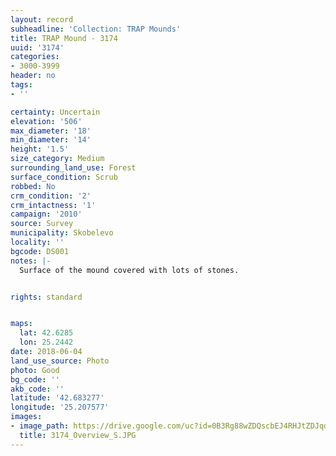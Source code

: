 ```yaml
---
layout: record
subheadline: 'Collection: TRAP Mounds'
title: TRAP Mound - 3174
uuid: '3174'
categories:
- 3000-3999
header: no
tags:
- ''

certainty: Uncertain
elevation: '506'
max_diameter: '18'
min_diameter: '14'
height: '1.5'
size_category: Medium
surrounding_land_use: Forest
surface_condition: Scrub
robbed: No
crm_condition: '2'
crm_intactness: '1'
campaign: '2010'
source: Survey
municipality: Skobelevo
locality: ''
bgcode: DS001
notes: |-
  Surface of the mound covered with lots of stones.


rights: standard


maps:
  lat: 42.6285
  lon: 25.2442
date: 2018-06-04
land_use_source: Photo
photo: Good
bg_code: ''
akb_code: ''
latitude: '42.683277'
longitude: '25.207577'
images:
- image_path: https://drive.google.com/uc?id=0B3Rg88wZDQscbEJ4RHJtZDJqd0E
  title: 3174_Overview_S.JPG
---
```

